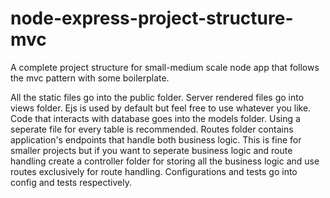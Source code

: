 # node-express-project-structure-mvc

A complete project structure for small-medium scale node app that follows the mvc pattern with some boilerplate.

All the static files go into the public folder.
Server rendered files go into views folder. Ejs is used by default but feel free to use whatever you like.
Code that interacts with database goes into the models folder. Using a seperate file for every table is recommended.
Routes folder contains application's endpoints that handle both business logic. This is fine for smaller projects but if you want to seperate business logic and route handling create a controller folder for storing all the business logic and use routes exclusively for route handling.
Configurations and tests go into config and tests respectively.